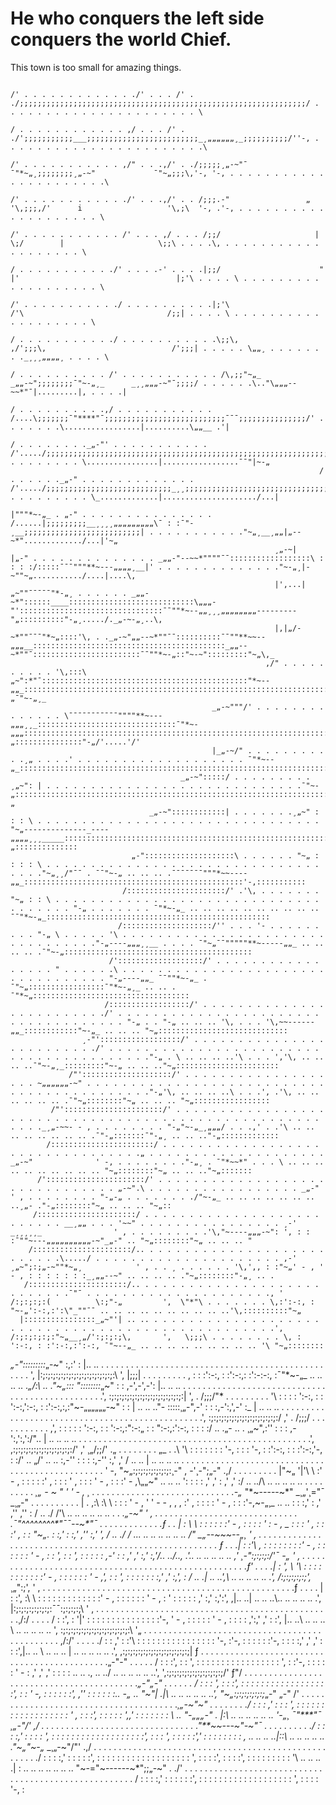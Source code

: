 # He who conquers the left side conquers the world Chief.

This town is too small for amazing things.


																						/' . . . . . . . . . . . . ./' . . . /' . ./;;;;;;;;;;;;;;;;;;;;;;;;;;;;;;;;;;;;;;;;;;;;;;;;;;;;;;;;;;;;;;;;/ . . . . . . . . . . . . . . . . . . . . . . \
																					   / . . . . . . . . . . . . ,/ . . . /' . ./';;;;;;;;;;;___;;;;;;;;;;;;;;;;;;;;;;;;;_¸„„„„„„¸_;;;;;;;;;;/''-, . . . . . . . . . . . . . . . . . . . . . . .\
																					 /' . . . . . . . . . . . ,/" . . .,/' . ./;;;;;¸„-~"¯       ¯"*~„¸;;;;;;;;¸„-~"             ¯"~„;;;\,'-, '-, . . . . . . . . . . . . . . . . . . . . . .\
																				   /' . . . . . . . . . . . ./' . . .,/' . . /;;;.-"                 „      '\,;;;,/'      i                   '\,;\  '-, .'-, . . . . . . . . . . . . . . . . . . . . \
																				 /' . . . . . . . . . . . /' . . . ,/ . . . /;;/                     |         \;/        |                     \;;\ . . . .\, . . . . . . . . . . . . . . . . . . . \
																				/ . . . . . . . . . . ./' . . . .-' . . . .|;;/                      "         |'    							    |;'\ . . . . \ . . . . . . . . . . . . . . . . . . . \
																			  /' . . . . . . . . . . ./ . . . . . . . . . .|;'\ 							     /'\							    /;;| . . . . \ . . . . . . . . . . . . . . . . . . . \
																			 / . . . . . . . . . . ./ . . . . . . . . . . .\;;\,					      ,/';;;\, 							  /';;;| . . . . . \„„¸ . . . . . . . ._¸¸¸„„„„¸ . . . . \
																			/ . . . . . . . . . . /' . . . . . . . . . . . /\,;;"~„_            _„„-~";;;;;;;;¯"~-„¸_      _¸¸„„„-~"¯;;;;/ . . . . . .\.."\„„„--~~*"¯|.........|, . . . .|
																		   / . . . . . . . . . .,/ . . . . . . . . . . . /....\;;;;;;;¯"****"¯;;;;;;;;;;;;;;;;;;;;;;;;;;;¯¯¯;;;;;;;;;;;;;;;/' . . . . . . .\.................|..........\„„__ .'|
																		  / . . . . . . . ._„-"' . . . . . . . . . . . /'...../;;;;;;;;;;;;;;;;;;;;;;;;;;;;;;;;;;;;;;;;;;;;;;;;;;;;;;;;;;;;;;;/' . . . . . . . . \................|.................¯¯"|~-„
																		 / . . . . . ._„-" . . . . . . . . . . . . . /'...../;;;;;;;;;;;;;;;;;;;;;;;;;;;;_¸¸;;;;;;;;;;;;;;;;;;;;;;;;;;;;;;;;;\ . . . . . . . . . \_.............|...................../...|
																	|"""*~-„_ . „-" . . . . . . . . . . . . . . . /......|;;;;;;;;;__¸¸¸¸„„„„„„„„„\¯ : :¯"-¸__;;;;;;;;;;;;;;;;;;;;;;;;;;| . . . . . . . . . . ."~„¸__¸„„|„--~*"............./...|'~„
															   ¸„-~|         |„-" . . . . . . . . . . . . . . _„„-"--~~*""""¯¯::::::::::::::::::\ : : : :/:::::¯¯¯"""**~---„„„„¸__|' . . . . . . . . . . . . . ."~-„¸|-~""~„.........../....|....\,
															   |',...|„~""¯¯¯¯¯"*-„¸ . . . . . . _„„-~*"::::::____::::::::::::::::::::::::::::\„„„-"'::::::::::::::::::::::::::::::::¯¯""*~--„„¸¸¸„„„„„„„„---------"„::::::::::"-„¸...../._„-~-„¸..\,
															   |,|„/-~*""¯¯¯"*~„::::'\, . ._„-~"„„--~*""¯¯::::::::::¯¯""**~~--„„„__:::::::::::::::::::::::::::::::::::::::::::_„„--~*""¯::::::::::::::::::::::::¯¯""*~-„::"~-~":::::::::"~„\,_
															 ,/" . . . . . . . . . . '\,:::\„~":*"¯::::::::::::::::::::::::::::::::::::::::::::::"*~--„„_:::::::::::::::::::::::::::::::::::::::::::::::::::::::::::::::::::::::::::::::::¯"~„::::::::::::::::::"-„¯"~-„¸_
												 _„-~"""/' . . . . . . . . . . . . . . \¯¯¯¯¯¯¯¯¯¯¯""""**~---„„„¸¸_:::::::::::::::::::::::::::::::¯"*~-„„„:::::::::::::::::::::::::::::::::::::::::::::::::::::::::::::::::::::::::::::"~-„:::::::::::::::"-„/'.....'/'
												 |_„-~/" . . . . . . . . . . .¸„ . . . .' . . . . . . . . . . . . . . . . . . . ¯"*~--„_::::::::::::::::::::::::::::::::::::::::::::::::::::::::::::::::::::::::::::::::::::::::::::::::::::::::::::::::"~„::::::::::::::"~„/'
										  _„-~":::::/ . . . . . . . . . ¸„~": | . . . . . . . . . . . . . . . . . . . . . . . . . . . . .¯"~-„::::::::::::::::::::::::::::::::::::::::::::::::::::::::::::::::::::::::::::::::::::::::::::::::::::::::::::::"~„::::::::::::::"-„
								   _„-~"::::::::::::| . . . . . . .¸„~" : : : \ . . . . . . . . . . . . . . . . . . . . . . . . . . . . . . . . "~„--------------_----„„„„¸¸¸_____:::::::::::::::::::::::::::::::::::::::::::::::::::::::::::::::::::::::::::"-„::::::::::::::
							   „-"::::::::::::::::::::\ . . . . . . "~„ : : : : \ . . . . . . . . . . . . . . . . . . . . . . . . . . . . . . . . . . ."~„¸¸/"¯¯ . ¯¯"~-„ .. .. .. .¯¯¯¯¯¯¯"""*~~----„„_:::::::::::::::::::::::::::::::::::::::::::::::::'-,:::::::::::
							 /::::::::::::::::::::::/' .'\, . . . . . . . "~„ : : \ . . . . . . . . . . . . . . . . . . . . . . . . . . . . . . . . . . . . . "-„ . . . . . . . ¯"*~-„_ .. .. .. .. .. .. .. .. .. .. ¯¯"*~-„_::::::::::::::::::::::::::::::::::::::::::::::::::
							/::::::::::::::::::::/'' . . . '- . . . . . . . . . "-„ \ . . . . . '\ . . . . . . . . . . . . . . . . . . . . . . . . . . . . . . . . ."-„----„„„¸¸__ . . . . ¯"~„¯¯"""""**~-----„„_ .. .. .. .. .¯"~-„::::::::::::::::::::::::::::::::::::::::::
						  /':::::::::::::::::::/' . . . . . . . . . . . . . . . . . " . . . . . .\ . . . . . . . . . . . . . . . . . . . . . . . . . . . . . . . . . . "-„----„„_ ¯¯""*~-„_ . ¯"~„:::::::::::::::::¯"*~-„¸_ .. .. . ¯"*~„:::::::::::::::::::::::::::::::::::
						 /::::::::::::::::::/' . . . . . . . . . . . . . . . . . . . . . . . . ./' . . . . . . . . . . . . . . . . . . . . . . . . . . . . . . . . . . . . "-„ . . "-„ .. .. .. '\, . . . '\,~~------„„_::::::::::::"~-„_ .. .. .. "~„:::::::::::::::::::::::::::::
				    ¸-"'::::::::::::::::::/' . . . . . . . . . . . . . . . . . . . . . . . . ./' . . . . . . . . . . . . . . . . . . . . . . . . . . . . . . . . . . . . . . . ."-„ . \ .. .. .. ..'\ . . . ','\, .. .. .. ..¯"~-„¸_:::::::::"~-„ .. .. .."~„:::::::::::::::::::::::
				 /"'::::::::::::::::::::/' . . . . . . . . . . . . . . . . . . . ~„„„„„„-~" . . . . . . . . . . . . . . . . . . . . . . . . . . . . . . . . . . . . . . . . . . ."-„'\, .. .. .. ..\ . . .', .'\, .. .. .. .. .. .. .¯"~„::::::::"~„ .. .. .. "~„:::::::::::::::::
			 /"'::::::::::::::::::::::/' . . . . . . . . . . . . . . . . . . . . . . . . . . . . . . . . . . . . . . . . . . . . . . . . . . . . . . . ._¸„-~~- - , . . . . . . . . "-„"~-„_¸„„„/ . . .,' . .'\ .. .. .. .. .. .. .. .. .¯"-„:::::::¯"-„¸ .. .. .."-„:::::::::::::
			/:::::::::::::::::::::::/ . . . . . . . . . . . . . . . . . . . . . . . . . . . . . . . . .„ . . . . . . . . . . . . . . . . . . . . _„-~"              ' -, . . . . . . . ."-„¸ . ¯"*~~*" . . . \ .. .. .. .. .. .. .. .. .. .. "~„::::::::"~„ .. .. .."~„:::::::
		  /'::::::::::::::::::::::/' . . . . . . . . . . . . . . . . . . . . . . . . . . . . . . . „-~".\ . . . . . . . . . . . . . . . . . _„-"                         ' , . . . . . . . . "-„-„ . . . . . . . ./"~-„_ .. .. .. .. .. .. .. ..¸„- ."-„::::::::"~„ .. .. .. "~„::
		 /::::::::::::::::::::::/ . . . . . . . . . . . . . . . . . . . . . . . . . . __¸„„ . . . '~~" . . . . . . . . . . . . . . . . ¸-'		_¸¸¸¸¸_                ' , . . . . . . . . .'\,"~----„„„-~": ', : : :¯""~---„„„„„„„„„„-~"_„-" .. "~„::::::::"~„ .. .. .. "
		/::::::::::::::::::::::/.. . . . . . . . . . . . . . . . . . . . . . . . . . .\...../ . . . . . . . . . . . . . . . . . . . . . ,-'    ¸„~";:;„-~""*~„¸            ' , . . ¸ . . . . . . '\,',, : :"~„' - , ' - , : : : : : : :_¸„„--~" .. .. .. .. ."~„::::::::"-„¸ .. .
	   /::::::::::::::::::::::/.. . . . . . . . . . . . . . . . . . . . . . . . . . . .¯"¯ . . . . . . . . . . . . . . . . . . . . ., '     /:;:;:;:(          \:;"-„         ',  \"*"\ . . . . . . . \,:':-:, : "~-„':-:,:':\"_""¯¯ .. .. .. .. .. .. .. .. .. ..'\,::::::::::"~„
	  |::::::::::::::::_„~"'| .. .. . . . . . . . . . . . . . . . . . . . . . . . . . . . . . . . . . . . . . . . . . . . . . . . . .',    /:;:;:;:;:"~„__¸„/':;:;:;\,       ',   \;;;\ . . . . . . . . \, : ':-:, : :':-:,:':-:, ¯"~--„_ .. .. .. .. .. .. .. .. .. '\ "~„::::::::
 _„-":::::::::_„-~" :,:' : |.. .. . . . . . . . . . . . . . . . . . . . . . . . . . . . . . . . . . . . . . . . . . . . . . . . . . ',   |:;:;:;:;:;:;:;:;:;:;:;:;:;:;:\      ',    |;;;| . . . . . . . . . \, : : :':-:, : :':-:,: :':-:-:, :¯"*~-„_ .. .. .. .. ._„/:\ .. ."~„:::
"::::::::_„~" : : ,-',-',-': |.. .. .. . . . . . . . . . . . . . . . . . . . . . . . . . . . . . . . . . . . . . . . . . . . . . . . .',   \:;:;:;:;:;:;:;:;:;:;:;:;:;:;:|      ', . /;;;/"* . . . . . . . . . '\ : : : : ':-:, : : ':-:,':-:, : :':-:,:,:"~-„„„„„„-~" : : | .. .. .."-
:::::¸„-",-' : : :,-':,',-' :_ | .. .. .. . . . . . . . . . . . . . . . . . . . . . . . . . . . . . . . . . . . . . . . . . . . . . . . .',   \:;:;:;:;:;:;:;:;:;:;:;:;:;:/     ,' . /;;;/ . . . . . . . . . . . \,'\, : : : : : ':-:, : : ':-:,:":-:„ : : ":-:,:':-:, : : : :/ .. .„- .. .
¸„~",:'' : : : ,-':,':,':/".. \| .. .. .. .. . . . . . . . . . . . . . . . . . . . . . . . . . . . . . . . . . . . . . . . . . . . . . . .',    \,:;:;:;:;:;:;:;:;:;:;:;:/'    ,' ¸„/;;/' .„ . . . . . . . . „_ . .\ '\ : : : : : : : '-, : : : '-, : :':-:, : : :':-:,'-, : :/' .. „/' .. ..
:,-'' : : : :,-'' :,' ,' / .. .. | .. .. .. .. . . . . . . . . . . . . . . . . . . . . . . . . . . . . . . . . . . . . . . . . . . . . . . . . ' -, "~„:;:;:;:;:;:;:;:¸-"  , -'¸-";„-" .,/ . . . . . . . . . |"~„ '|'\ \ :' - , : : : : :' , : : : ' , : : : ' - , : : :' - ,\„„~" .. .. ..
': : : : ,' ,' : ,' ,' :/ .. ../\ .. .. .. .. .. . . . . . . . . . _¸„ - ~ " ' ' - , ¸ . . . . . . . . . . . . . . . . . . . . . . . . . . . . .-„_   "*~-----~*" _¸„'¸="¯ _¸„-" . . . . . . . . . . | . \,:\ :\ \ : : : ' - , ' ' - - , , , :' , : : : : ' - , : : :'-,~-„¸_ .. ..
 : : :,' : ,' ,'' ,'' : / .. ./ /'\ .. .. .. .. .. .. . . ._„-~*"                     ' , . . . . . . . . . . . . . . . . . . . . . . . . . . . . . .¯"*^^^^^^^^*"¯¯--~*"¯ . . . . . . . . . . . . .ƒ . . \| : \ \ : : : : : :' - , : : : : ' : - , _ : : : ' , : : :' , : : "~„.
: :,' : :,' ,'' :,' ', / .. ./ / .\.. .. .. .. .. .. .. /"               _„--~~~--„¸   ' , . . . . . . . . . . . . . . . . . . . . . . . . . . . . . . . . . . . . . . . . . . . . . . . . . . . . . . . ƒ . . .| : :'\ \, : : : : : : : :' - , : : : : : : ' - , : : ', : : ', : : : : :
,-' : : ,' ,' :,' :,'/.. ../..\, .'\.. .. .. .. .. .. ,'              ¸-":;:;:;:/'¯      \-„  ' , . . . . . . . . . . . . . . . . . . . . . . . . . . . . . . . . . . . . . . . . . . . . . . . . . . . . .ƒ' . . . .| : ', \ '\ : : : : : : : : : : :' - , : : : : : : ' - ,', : : ', : : : :
 : : :,' ,' :,', : / .. .| .. ..'\,\ .. .. .. .. .. .',             /:;:;:;:;:;'\,_    ¸„":;'\,  ' , . . . . . . . . . . . . . . . . . . . . . . . . . . . . . . . . . . . . . . . . . . . . . . . . . . .ƒ . . . . | : :', :\ \ : : : : : : : : : : : : :' - , : : : : : : ' - , : ' : : : 
: : ,' :,' :,':', ,|.. ..| .. .. ..\\.. .. .. .. .. .',             |:;:;:;:;:;:;:;:¯¯:;:;:;:;\    ' , . . . . . . . . . . . . . . . . . . . . . . . . . . . . . . . . . . . . . . . . . . . . . . . .¸/:/ . . . . / : :', : '\|' : : : : : : : : : : : : : : :'-, ' - , : : : : : ' - , : : 
: : ,':,' ,' : :', |.. ..\ .. .. .. \ .. .. .. .. .. ',             \:;:;:;:;:;:;:;:;:;:;:;:;:;:\     '„ . . . . . . . . . . . . . . . . . . . . . . . . . . . . . . . . . . . . . . . . . . . . . . ,/:/' . . . . ./ : : ,' : :'\ : : : : : : : : : : : : : : : : '-, :'-, : : : : : :'-, : :
: :,' ,' ,' : : :',|.. .. \ .. .. .. | .. .. .. .. .. .',            \,:;:;:;:;:;:;:;:;:;:;:;:;:;|    ƒ . . . . . . . . . . . . . . . . . . . . . . . . . . . . . . . . . . . . . . . . . . . . .„-"-" . . . . . / : : :', : : ', : : : : : : : : : : : : : : : : : ', : :'-, : : : : : ' -
: ,' ,' ,' : : : : \.. .. .\, .. ../ \.. .. .. .. .. ..',             '\,:;:;:;:;:;:;:;:;:;:;:;/'   ƒ"/ . . . . . . . . . . . . . . . . . . . . . . . . . . . . . . . . . . . . . . . . . ._„-"„-" . . . . . . / : : : ', : : :', : : : : : : : : : : : : : : : : : :', : : ' -, : : : : :
 :', ,'' : : : : : :\.. -„ .. "~"| .|\ .. .. .. .. .. ..',              "~„:;:;:;:;:;:;_„-"  „-" /' . . . . . . . . . . . . . . . . . . . . . . . . . . . . . . . . . . . . . . ._¸„-~"~" . . . . . . . ./ : : : ,' : : : ', : : : : : : : : : : : : : : : : : : ' , : : :', : : : : 
: ',,' : : : : : : : \ .. "-„„„-" . |:\ .. .. .. .. .. .. '-„¸               ¯"****"¯   ¸„-"/' ,/ . . . . . . . . . . . . . . . . . . . . . . . . . . . . . . . ."**~~---~"-~*"¯ . . . . . . . . . ./ : : : :,' : : : : ', : : : : : : : : : : : : : : : : : : :', : : : ', : : : 
: :',' : : : : : : : : \, .. .. .. ..|::\ .. .. .. .. .. ."~„"~-„_              _¸„-~"/"' .,/ . . . . . . . . . . . . . . . . . . . . . . . . . . . . . . . . . . . . . . . . . . . . . . . . . . . . ./ : : : :,' : : : : :', : : : : : : : : : : : : : : : : : : : ', : : : :', : : 
: :', : : : : : : : : : '\ .. .. .. .| : \.. .. .. .. .. .. .. "~-="~------~*";;„-~" . ./' . . . . . . . . . . . . . . . . . . . . . . . . . . . . . . . . . . . . . . . . . . . . . . . . . . . . . / : : : :,' : : : : : :', : : : : : : : : : : : : : : : : : : : ', : : : : '-, :
															  
															 
